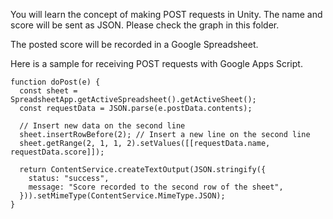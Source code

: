 You will learn the concept of making POST requests in Unity.
The name and score will be sent as JSON.
Please check the graph in this folder.

The posted score will be recorded in a Google Spreadsheet.

Here is a sample for receiving POST requests with Google Apps Script.
```google-apps-script
function doPost(e) {
  const sheet = SpreadsheetApp.getActiveSpreadsheet().getActiveSheet();
  const requestData = JSON.parse(e.postData.contents);

  // Insert new data on the second line
  sheet.insertRowBefore(2); // Insert a new line on the second line
  sheet.getRange(2, 1, 1, 2).setValues([[requestData.name, requestData.score]]);

  return ContentService.createTextOutput(JSON.stringify({
    status: "success",
    message: "Score recorded to the second row of the sheet",
  })).setMimeType(ContentService.MimeType.JSON);
}
```
